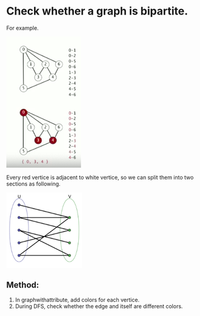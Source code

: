 # Check whether a graph is bipartite.

For example.

![Test Image 3](https://github.com/red574890/Algorithm/blob/master/DeepFirstSearch/Is%20a%20graph%20bipartite/Bipartite_example.png)

Every red vertice is adjacent to white vertice, so we can split them into two sections as following.



<img src="https://github.com/red574890/Algorithm/blob/master/DeepFirstSearch/Is%20a%20graph%20bipartite/bipartite%20spilt.png" width="200" height="200" />


## Method:

1. In graphwithattribute, add colors for each vertice.
2. During DFS, check whether the edge and itself are different colors.

